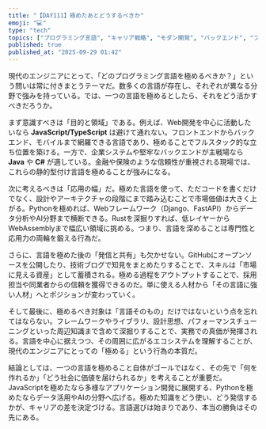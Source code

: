 ```yaml
---
title: "【DAY111】極めたあとどうするべきか"
emoji: "💻"
type: "tech"
topics: ["プログラミング言語", "キャリア戦略", "モダン開発", "バックエンド", "フロントエンド"]
published: true
published_at: "2025-09-29 01:42"
---
```


現代のエンジニアにとって、「どのプログラミング言語を極めるべきか？」という問いは常に付きまとうテーマだ。数多くの言語が存在し、それぞれが異なる分野で強みを持っている。では、一つの言語を極めるとしたら、それをどう活かすべきだろうか。

まず意識すべきは「目的と領域」である。例えば、Web開発を中心に活動したいなら **JavaScript/TypeScript** は避けて通れない。フロントエンドからバックエンド、モバイルまで網羅できる言語であり、極めることでフルスタック的な立ち位置を築ける。一方で、企業システムや堅牢なバックエンドが主戦場なら **Java** や **C#** が適している。金融や保険のような信頼性が重視される現場では、これらの静的型付け言語を極めることが強みになる。

次に考えるべきは「応用の幅」だ。極めた言語を使って、ただコードを書くだけでなく、設計やアーキテクチャの段階にまで踏み込むことで市場価値は大きく上がる。Pythonを極めれば、Webフレームワーク（Django、FastAPI）からデータ分析やAI分野まで横断できる。Rustを深掘りすれば、低レイヤーからWebAssemblyまで幅広い領域に挑める。つまり、言語を深めることは専門性と応用力の両輪を鍛える行為だ。

さらに、言語を極めた後の「発信と共有」も欠かせない。GitHubにオープンソースを公開したり、技術ブログで知見をまとめたりすることで、スキルは「市場に見える資産」として蓄積される。極める過程をアウトプットすることで、採用担当や同業者からの信頼を獲得できるのだ。単に使える人材から「その言語に強い人材」へとポジションが変わっていく。

そして最後に、極めるべき対象は「言語そのもの」だけではないという点を忘れてはならない。フレームワークやライブラリ、設計思想、パフォーマンスチューニングといった周辺知識まで含めて深掘りすることで、実務での真価が発揮される。言語を中心に据えつつ、その周囲に広がるエコシステムを理解することが、現代のエンジニアにとっての「極める」という行為の本質だ。

結論としては、一つの言語を極めること自体がゴールではなく、その先で「何を作れるか」「どう社会に価値を届けられるか」を考えることが重要だ。JavaScriptを極めたなら多様なアプリケーション開発に展開する、Pythonを極めたならデータ活用やAIの分野へ広げる。極めた知識をどう使い、どう発信するかが、キャリアの差を決定づける。言語選びは始まりであり、本当の勝負はその先にある。